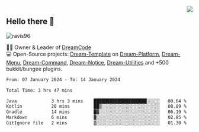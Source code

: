 <img align='right' src="https://github-readme-stats.vercel.app/api?username=Ravis96&show_icons=true">

## Hello there 👋
<p align="left"> <img src="https://komarev.com/ghpvc/?username=ravis96&label=Profile%20views&color=0e75b6&style=flat" alt="ravis96" /> </p>

👨‍💻 Owner & Leader of [DreamCode](https://github.com/DreamPoland) <br>
💻 Open-Source projects: [Dream-Template](https://github.com/DreamPoland/dream-template) on [Dream-Platform](https://github.com/DreamPoland/dream-platform), [Dream-Menu](https://github.com/DreamPoland/dream-menu), [Dream-Command](https://github.com/DreamPoland/dream-command), [Dream-Notice](https://github.com/DreamPoland/dream-notice), [Dream-Utilities](https://github.com/DreamPoland/dream-utilities) and +500 bukkit/bungee plugins.

<!--START_SECTION:waka-->

```txt
From: 07 January 2024 - To: 14 January 2024

Total Time: 3 hrs 47 mins

Java             3 hrs 3 mins    ████████████████████░░░░░   80.64 %
Kotlin           20 mins         ██▒░░░░░░░░░░░░░░░░░░░░░░   08.89 %
Gradle           14 mins         █▓░░░░░░░░░░░░░░░░░░░░░░░   06.19 %
Markdown         6 mins          ▓░░░░░░░░░░░░░░░░░░░░░░░░   02.85 %
GitIgnore file   2 mins          ▒░░░░░░░░░░░░░░░░░░░░░░░░   01.30 %
```

<!--END_SECTION:waka-->
